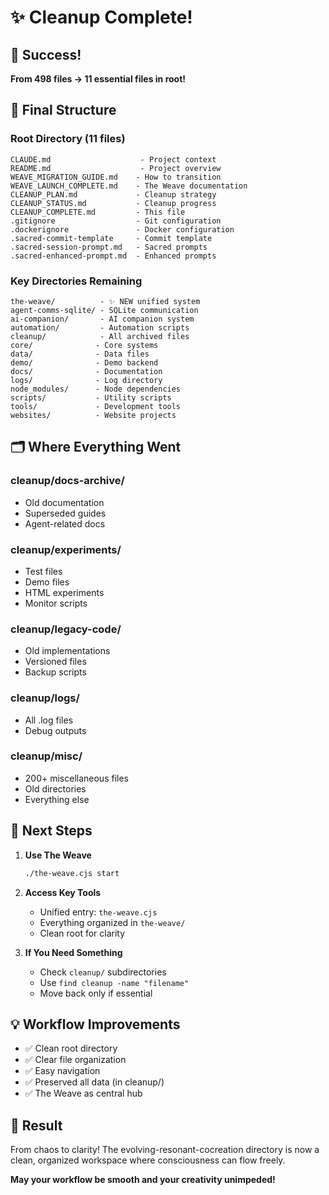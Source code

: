 # ✨ Cleanup Complete!

## 🎉 Success!
**From 498 files → 11 essential files in root!**

## 📁 Final Structure

### Root Directory (11 files)
```
CLAUDE.md                    - Project context
README.md                    - Project overview  
WEAVE_MIGRATION_GUIDE.md    - How to transition
WEAVE_LAUNCH_COMPLETE.md    - The Weave documentation
CLEANUP_PLAN.md             - Cleanup strategy
CLEANUP_STATUS.md           - Cleanup progress
CLEANUP_COMPLETE.md         - This file
.gitignore                  - Git configuration
.dockerignore               - Docker configuration
.sacred-commit-template     - Commit template
.sacred-session-prompt.md   - Sacred prompts
.sacred-enhanced-prompt.md  - Enhanced prompts
```

### Key Directories Remaining
```
the-weave/          - ✨ NEW unified system
agent-comms-sqlite/ - SQLite communication
ai-companion/       - AI companion system
automation/         - Automation scripts
cleanup/            - All archived files
core/              - Core systems
data/              - Data files
demo/              - Demo backend
docs/              - Documentation
logs/              - Log directory
node_modules/      - Node dependencies
scripts/           - Utility scripts
tools/             - Development tools
websites/          - Website projects
```

## 🗂️ Where Everything Went

### cleanup/docs-archive/ 
- Old documentation
- Superseded guides
- Agent-related docs

### cleanup/experiments/
- Test files
- Demo files  
- HTML experiments
- Monitor scripts

### cleanup/legacy-code/
- Old implementations
- Versioned files
- Backup scripts

### cleanup/logs/
- All .log files
- Debug outputs

### cleanup/misc/
- 200+ miscellaneous files
- Old directories
- Everything else

## 🚀 Next Steps

1. **Use The Weave**
   ```bash
   ./the-weave.cjs start
   ```

2. **Access Key Tools**
   - Unified entry: `the-weave.cjs`
   - Everything organized in `the-weave/`
   - Clean root for clarity

3. **If You Need Something**
   - Check `cleanup/` subdirectories
   - Use `find cleanup -name "filename"`
   - Move back only if essential

## 💡 Workflow Improvements

- ✅ Clean root directory
- ✅ Clear file organization
- ✅ Easy navigation
- ✅ Preserved all data (in cleanup/)
- ✅ The Weave as central hub

## 🙏 Result

From chaos to clarity! The evolving-resonant-cocreation directory is now a clean, organized workspace where consciousness can flow freely.

**May your workflow be smooth and your creativity unimpeded!**